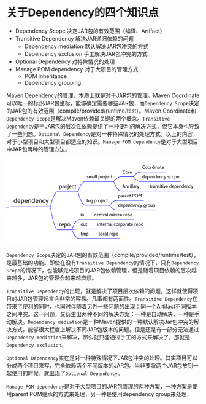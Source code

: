 
# 关于Dependency的四个知识点

- Dependency Scope 决定JAR包的有效范围（编译、Artifact）
- Transitive Dependency 解决JAR递归依赖的问题
    - Dependency mediation 默认解决JAR包冲突的方式
    - Dependency exclusion 手工解决JAR包冲突的方式
- Optional Dependency 对特殊情况的处理
- Manage POM dependency 对于大项目的管理方式
    - POM inheritance
    - Dependency grouping


Maven Dependency的管理，本质上就是对于JAR包的管理。Maven Coordinate可以唯一的标识JAR包坐标，能够确定需要哪些JAR包，而`Dependency Scope`决定的JAR包的有效范围（compile/provided/runtime/test）。Maven Coordinate和`Dependency Scope`是解决Maven依赖最关键的两个概念。`Transitive Dependency`是于JAR包的层次性依赖提供了一种便利的解决方式，但它本身也导致了一些问题。`Optional Dependency`是对一种特殊情况的处理方式。以上的内容，对于小型项目和大型项目都适应的知识。`Manage POM dependency`是对于大型项目中JAR包两种的管理方法。

![](images/dependency-knowledge-tree.png)

`Dependency Scope`决定的JAR包的有效范围（compile/provided/runtime/test），是最基础的功能。即使在没有`Transitive Dependency`的情况下，只有`Dependency Scope`的情况下，也能够完成项目的JAR包依赖管理，但是随着项目依赖的层次越来越多，JAR包的管理会越来越麻烦。

`Transitive Dependency`的出现，就是解决了项目层次依赖的问题，这样就使得项目的JAR包管理起来会非常的容易。凡事都有两面性。`Transitive Dependency`在带来了便利的同时，也同时伴随着另外一些问题的出现：同一个Artifact不同版本之间冲突。这一问题，又衍生出两种不同的解决方案：一种是自动解决，一种是手动解决。`Dependency mediation`是一种Maven提供的一种默认解决Jar包冲突的解决方式，能够很大程度上解决不同JAR包版本的问题。但是还是有一部分无法通过`Dependency mediation`来解决，那么就只能通过手工的方式来解决了，那就是`Dependency exclusion`。

`Optional Dependency`实在是对一种特殊情况下JAR包冲突的处理。其实项目可以分成两个项目来写，完全依赖两个不同版本的JAR包。当非要将两个JAR包放到一起使用的时候，就出现了`Optional Dependency`。

`Manage POM dependency`是对于大型项目的JAR包管理的两种方案，一种方案是使用parent POM继承的方式来处理，另一种是使用dependency group来处理，
